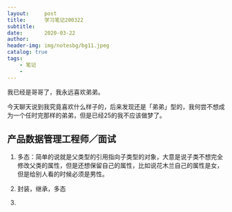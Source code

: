 ```yaml
---
layout:     post
title:      学习笔记200322
subtitle:   
date:       2020-03-22
author:     
header-img: img/notesbg/bg11.jpeg
catalog: true
tags:
    - 笔记
    - 
---
```

我已经是哥哥了，我永远喜欢弟弟。

今天聊天说到我究竟喜欢什么样子的，后来发现还是「弟弟」型的，我何尝不想成为一个任时完那样的弟弟，但是已经25的我不应该做梦了。

## 产品数据管理工程师／面试
1. 多态：简单的说就是父类型的引用指向子类型的对象，大意是说子类不想完全修改父类的属性，但是还想保留自己的属性，比如说花木兰自己的属性是女，但是给别人看的时候必须是男性。

2. 封装，继承，多态

3. 